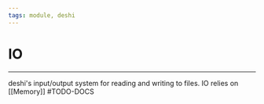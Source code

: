 ```yaml
---
tags: module, deshi
---
```

# IO
---
deshi's input/output system for reading and writing to files.
IO relies on [[Memory]]
#TODO-DOCS